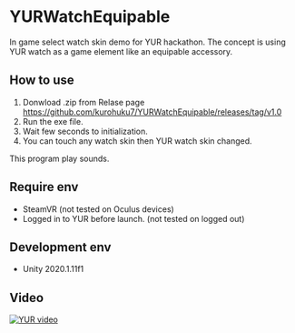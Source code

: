 # YURWatchEquipable
In game select watch skin demo for YUR hackathon. The concept is using YUR watch as a game element like an equipable accessory.

## How to use
1. Donwload .zip from Relase page
https://github.com/kurohuku7/YURWatchEquipable/releases/tag/v1.0
2. Run the exe file.
3. Wait few seconds to initialization.
4. You can touch any watch skin then YUR watch skin changed.

This program play sounds.

## Require env
- SteamVR (not tested on Oculus devices)
- Logged in to YUR before launch. (not tested on logged out)

## Development env
- Unity 2020.1.11f1 

## Video
[![YUR video](https://img.youtube.com/vi/PNsCTWcGbmo/0.jpg)](https://youtu.be/PNsCTWcGbmo)
